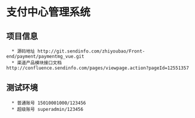 # 支付中心管理系统

  ## 项目信息
      * 源码地址 http://git.sendinfo.com/zhiyoubao/Front-end/payment/paymentmg_vue.git
      * 渠道产品模块接口文档 http://confluence.sendinfo.com/pages/viewpage.action?pageId=12551357
      
  ## 测试环境
      * 普通账号 15010001000/123456
      * 超级账号 superadmin/123456
     
